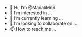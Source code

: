 - 👋 Hi, I’m @ManaliMnS
- 👀 I’m interested in ...
- 🌱 I’m currently learning ...
- 💞️ I’m looking to collaborate on ...
- 📫 How to reach me ...

<!---
ManaliMnS/ManaliMnS is a ✨ special ✨ repository because its `README.md` (this file) appears on your GitHub profile.
You can click the Preview link to take a look at your changes.
--->
